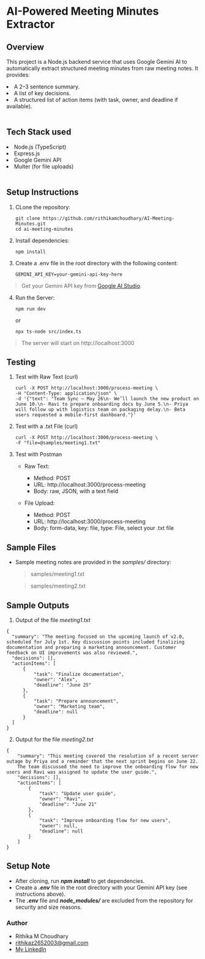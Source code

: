 # AI-Powered Meeting Minutes Extractor
## **Overview** 
This project is a Node.js backend service that uses Google Gemini AI to automatically extract structured meeting minutes from raw meeting notes. It provides:
<li> A 2–3 sentence summary. </li>
<li> A list of key decisions. </li>
<li> A structured list of action items (with task, owner, and deadline if available). </li> <br>

## **Tech Stack used**
<li>Node.js (TypeScript)</li>
<li>Express.js</li>
<li>Google Gemini API</li>
<li>Multer (for file uploads)</li> <br>

## **Setup Instructions** <br>
1. CLone the repository:
   
   ```
   git clone https://github.com/rithikamchoudhary/AI-Meeting-Minutes.git
   cd ai-meeting-minutes
   ```
2. Install dependencies:

   ```
   npm install
   ```
3. Create a .env file in the root directory with the following content:

   ```
   GEMINI_API_KEY=your-gemini-api-key-here
   ```
  > Get your Gemini API key from [Google AI Studio](https://aistudio.google.com/app/apikey).

4. Run the Server:
   
   ```
   npm run dev
   ```
   or
   ```
   npx ts-node src/index.ts
   ```
> The server will start on http://localhost:3000

## **Testing**
1. Test with Raw Text (curl)
   
   ```
   curl -X POST http://localhost:3000/process-meeting \
   -H "Content-Type: application/json" \
   -d '{"text": "Team Sync – May 26\n- We’ll launch the new product on June 10.\n- Ravi to prepare onboarding docs by June 5.\n- Priya will follow up with logistics team on packaging delay.\n- Beta users requested a mobile-first dashboard."}'
   ```

2. Test with a .txt File (curl)
   
   ```
   curl -X POST http://localhost:3000/process-meeting \
   -F "file=@samples/meeting1.txt"
   ```
4. Test with Postman
   
   - Raw Text: <br>
   
      + Method: POST <br>
      + URL: http://localhost:3000/process-meeting <br>
      + Body: raw, JSON, with a text field <br>
      
   - File Upload: <br>
   
     + Method: POST <br>
     + URL: http://localhost:3000/process-meeting <br>
     + Body: form-data, key: file, type: File, select your .txt file

## Sample Files

- Sample meeting notes are provided in the _samples/_ directory: <br>

    > samples/meeting1.txt
    
    > samples/meeting2.txt

## Sample Outputs

1. Output of the file _meeting1.txt_
   
  ```
{
    "summary": "The meeting focused on the upcoming launch of v2.0, scheduled for July 1st. Key discussion points included finalizing documentation and preparing a marketing announcement. Customer feedback on UI improvements was also reviewed.",
    "decisions": [],
    "actionItems": [
        {
            "task": "Finalize documentation",
            "owner": "Alex",
            "deadline": "June 25"
        },
        {
            "task": "Prepare announcement",
            "owner": "Marketing team",
            "deadline": null
        }
    ]
}
 ```

2. Output for the file _meeting2.txt_
   
```
{
    "summary": "This meeting covered the resolution of a recent server outage by Priya and a reminder that the next sprint begins on June 22.
    The team discussed the need to improve the onboarding flow for new users and Ravi was assigned to update the user guide.",
    "decisions": [],
    "actionItems": [
        {
            "task": "Update user guide",
            "owner": "Ravi",
            "deadline": "June 21"
        },
        {
            "task": "Improve onboarding flow for new users",
            "owner": null,
            "deadline": null
        }
    ]
}
```

## Setup Note

- After cloning, run ***npm install*** to get dependencies.
- Create a ***.env*** file in the root directory with your Gemini API key (see instructions above).
- The ***.env*** file and ***node_modules/*** are excluded from the repository for security and size reasons.


### Author

- Rithika M Choudhary
- rithikaz2652003@gmail.com
- [My LinkedIn](https://www.linkedin.com/in/rithikachoudhary/)









   
